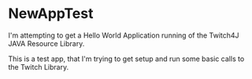 # NewAppTest

I'm attempting to get a Hello World Application running of the Twitch4J JAVA Resource Library.

This is a test app, that I'm trying to get setup and run some basic calls to the Twitch Library.
